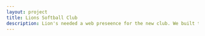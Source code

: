 ```yaml
---
layout: project
title: Lions Softball Club
description: Lion's needed a web preseence for the new club. We built them a brand spanking new Squarespace website.
---
```

